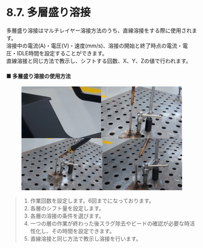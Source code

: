 # 8.7. 多層盛り溶接

多層盛り溶接はマルチレイヤー溶接方法のうち、直線溶接をする際に使用されます。\
溶接中の電流(A)・電圧(V)・速度(mm/s)、溶接の開始と終了時点の電流・電圧・IDLE時間を設定することができます。\
直線溶接と同じ方法で教示し、シフトする回数、X、Y、Zの値で行われます。

#### ■ 多層盛り溶接の使用方法

<figure><img src="../.gitbook/assets/그림4.png" alt=""><figcaption></figcaption></figure>

> 1. 作業回数を設定します。6回までになっております。
> 2. 各層のシフト量を設定します。
> 3. 各層の溶接の条件を選びます。
> 4. 一つの層の作業が終わった後スラグ除去やビードの確認が必要な時活性化し、その時間を設定できます。
> 5. 直線溶接と同じ方法で教示し溶接を行います。
